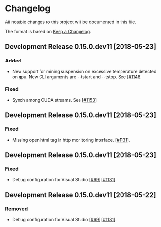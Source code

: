# Changelog
All notable changes to this project will be documented in this file.

The format is based on [Keep a Changelog](http://keepachangelog.com/en/1.0.0/).

## Development Release 0.15.0.dev11 [2018-05-23]
### Added
- New support for mining suspension on excessive temperature detected on gpu. New CLI arguments are --tstart and --tstop. See [[#1146](https://github.com/ethereum-mining/ethminer/pull/1146)]
### Fixed
- Synch among CUDA streams. See [[#1153](https://github.com/ethereum-mining/ethminer/pull/1153)]

## Development Release 0.15.0.dev11 [2018-05-23]
### Fixed
- Missing open html tag in http monitoring interface. [[#1131](https://github.com/ethereum-mining/ethminer/pull/1141)].

## Development Release 0.15.0.dev11 [2018-05-23]
### Fixed
- Debug configuration for Visual Studio [[#69](https://github.com/ethereum-mining/ethminer/issues/69)] [[#1131](https://github.com/ethereum-mining/ethminer/pull/1131)].

## Development Release 0.15.0.dev11 [2018-05-22]
### Removed
- Debug configuration for Visual Studio [[#69](https://github.com/ethereum-mining/ethminer/issues/69)] [[#1131](https://github.com/ethereum-mining/ethminer/pull/1131)].
